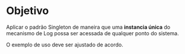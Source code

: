 # Objetivo

Aplicar o padrão Singleton de maneira que uma **instancia única** do mecanismo de Log possa ser acessada de qualquer ponto do sistema.

O exemplo de uso deve ser ajustado de acordo.
